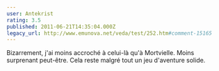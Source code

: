 ```yaml
---
user: Antekrist
rating: 3.5
published: 2011-06-21T14:35:04.000Z
legacy_url: http://www.emunova.net/veda/test/252.htm#comment-15165
---
```

Bizarrement, j'ai moins accroché à celui-là qu'à Mortvielle. Moins surprenant peut-être. Cela reste malgré tout un jeu d'aventure solide.